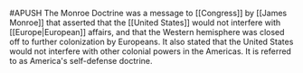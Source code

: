 #APUSH 
The Monroe Doctrine was a message to [[Congress]] by [[James Monroe]] that asserted that the [[United States]] would not interfere with [[Europe|European]] affairs, and that the Western hemisphere was closed off to further colonization by Europeans. It also stated that the United States would not interfere with other colonial powers in the Americas. It is referred to as America's self-defense doctrine. 